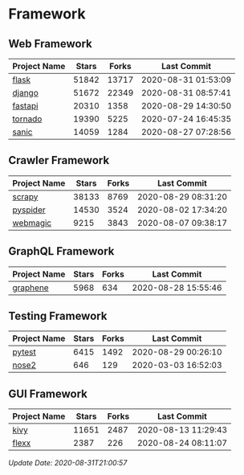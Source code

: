 # Framework

## Web Framework

| Project Name | Stars | Forks | Last Commit |
| ------------ | ----- | ----- | ----------- |
| [flask](https://github.com/pallets/flask) | 51842 | 13717 | 2020-08-31 01:53:09 |
| [django](https://github.com/django/django) | 51672 | 22349 | 2020-08-31 08:57:41 |
| [fastapi](https://github.com/tiangolo/fastapi) | 20310 | 1358 | 2020-08-29 14:30:50 |
| [tornado](https://github.com/tornadoweb/tornado) | 19390 | 5225 | 2020-07-24 16:45:35 |
| [sanic](https://github.com/huge-success/sanic) | 14059 | 1284 | 2020-08-27 07:28:56 |

## Crawler Framework

| Project Name | Stars | Forks | Last Commit |
| ------------ | ----- | ----- | ----------- |
| [scrapy](https://github.com/scrapy/scrapy) | 38133 | 8769 | 2020-08-29 08:31:20 |
| [pyspider](https://github.com/binux/pyspider) | 14530 | 3524 | 2020-08-02 17:34:20 |
| [webmagic](https://github.com/code4craft/webmagic) | 9215 | 3843 | 2020-08-07 09:38:17 |

## GraphQL Framework

| Project Name | Stars | Forks | Last Commit |
| ------------ | ----- | ----- | ----------- |
| [graphene](https://github.com/graphql-python/graphene) | 5968 | 634 | 2020-08-28 15:55:46 |

## Testing Framework

| Project Name | Stars | Forks | Last Commit |
| ------------ | ----- | ----- | ----------- |
| [pytest](https://github.com/pytest-dev/pytest) | 6415 | 1492 | 2020-08-29 00:26:10 |
| [nose2](https://github.com/nose-devs/nose2) | 646 | 129 | 2020-03-03 16:52:03 |

## GUI Framework

| Project Name | Stars | Forks | Last Commit |
| ------------ | ----- | ----- | ----------- |
| [kivy](https://github.com/kivy/kivy) | 11651 | 2487 | 2020-08-13 11:29:43 |
| [flexx](https://github.com/flexxui/flexx) | 2387 | 226 | 2020-08-24 08:11:07 |

*Update Date: 2020-08-31T21:00:57*